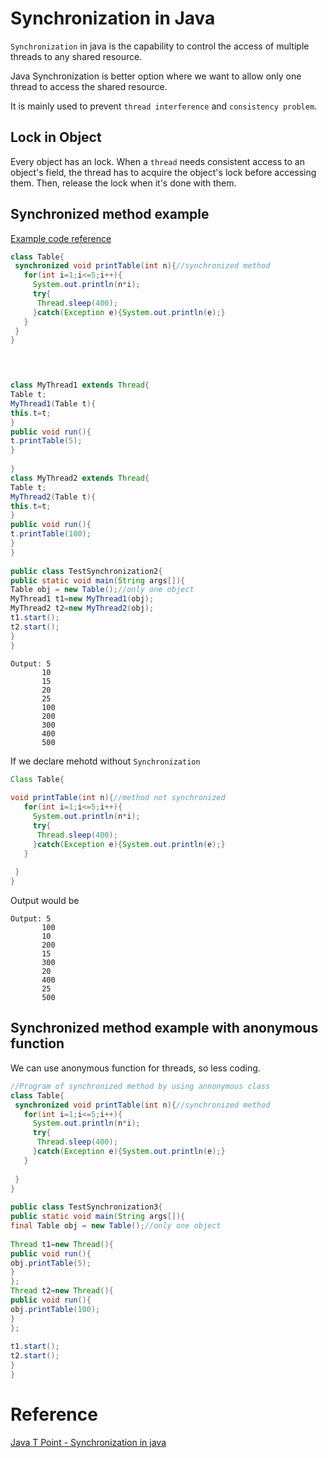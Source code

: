 # Synchronization in Java

`Synchronization` in java is the capability to control the access of multiple threads to any shared resource.

Java Synchronization is better option where we want to allow only one thread to access the shared resource.

It is mainly used to prevent `thread interference` and `consistency problem`.


## Lock in Object
Every object has an lock. When a `thread` needs consistent access to an object's field, 
the thread has to acquire the object's lock before accessing them. Then, release the lock when it's done with them.

## Synchronized method example

[Example code reference](https://www.javatpoint.com/synchronization-in-java)
```java
class Table{  
 synchronized void printTable(int n){//synchronized method  
   for(int i=1;i<=5;i++){  
     System.out.println(n*i);  
     try{  
      Thread.sleep(400);  
     }catch(Exception e){System.out.println(e);}  
   }  
 }  
} 



  
class MyThread1 extends Thread{  
Table t;  
MyThread1(Table t){  
this.t=t;  
}  
public void run(){  
t.printTable(5);  
}  
  
}  
class MyThread2 extends Thread{  
Table t;  
MyThread2(Table t){  
this.t=t;  
}  
public void run(){  
t.printTable(100);  
}  
}  
  
public class TestSynchronization2{  
public static void main(String args[]){  
Table obj = new Table();//only one object  
MyThread1 t1=new MyThread1(obj);  
MyThread2 t2=new MyThread2(obj);  
t1.start();  
t2.start();  
}  
}  
```

```
Output: 5
       10
       15
       20
       25
       100
       200
       300
       400
       500
```

If we declare mehotd without `Synchronization`

```java
Class Table{  
  
void printTable(int n){//method not synchronized  
   for(int i=1;i<=5;i++){  
     System.out.println(n*i);  
     try{  
      Thread.sleep(400);  
     }catch(Exception e){System.out.println(e);}  
   }  
  
 }  
}  
```

Output would be 

```
Output: 5
       100
       10
       200
       15
       300
       20
       400
       25
       500
```

## Synchronized method example with anonymous function

We can use anonymous function for threads, so less coding.

```java
//Program of synchronized method by using annonymous class  
class Table{  
 synchronized void printTable(int n){//synchronized method  
   for(int i=1;i<=5;i++){  
     System.out.println(n*i);  
     try{  
      Thread.sleep(400);  
     }catch(Exception e){System.out.println(e);}  
   }  
  
 }  
}  
  
public class TestSynchronization3{  
public static void main(String args[]){  
final Table obj = new Table();//only one object  
  
Thread t1=new Thread(){  
public void run(){  
obj.printTable(5);  
}  
};  
Thread t2=new Thread(){  
public void run(){  
obj.printTable(100);  
}  
};  
  
t1.start();  
t2.start();  
}  
}  
```

# Reference
[Java T Point - Synchronization in java](https://www.javatpoint.com/synchronization-in-java)
